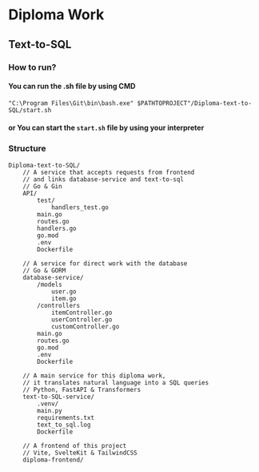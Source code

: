 # Diploma Work

## Text-to-SQL

### How to run?
#### You can run the .sh file by using CMD
```shell
"C:\Program Files\Git\bin\bash.exe" $PATHTOPROJECT"/Diploma-text-to-SQL/start.sh
```
#### or You can start the ```start.sh``` file by using your interpreter


### Structure

```
Diploma-text-to-SQL/
	// A service that accepts requests from frontend 
	// and links database-service and text-to-sql
	// Go & Gin
    API/
        test/
            handlers_test.go
        main.go
        routes.go
        handlers.go
        go.mod
        .env
        Dockerfile
	
	// A service for direct work with the database
	// Go & GORM
    database-service/
        /models
            user.go
            item.go
        /controllers
            itemController.go
            userController.go
            customController.go
        main.go
        routes.go
        go.mod
        .env
        Dockerfile

	// A main service for this diploma work, 
	// it translates natural language into a SQL queries
	// Python, FastAPI & Transformers
    text-to-SQL-service/
        .venv/
        main.py
        requirements.txt
        text_to_sql.log
        Dockerfile
	
	// A frontend of this project
	// Vite, SvelteKit & TailwindCSS
    diploma-frontend/
```
